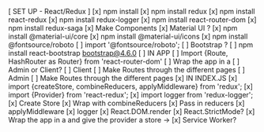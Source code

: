 [ SET UP - React/Redux ]
    [x] npm install
    [x] npm install redux 
    [x] npm install react-redux
    [x] npm install redux-logger
    [x] npm install react-router-dom
    [x] npm install redux-saga
    [x] Make Components
    [x] Material UI ?
        [x] npm install @material-ui/core
        [x] npm install @material-ui/icons
        [x] npm install @fontsource/roboto
            [  ] import '@fontsource/roboto';
    [  ] Bootstrap ?
        [  ] npm install react-bootstrap bootstrap@4.6.0
    [ ] IN APP
        [  ] Import {Route, HashRouter as Router} from 'react-router-dom'
        [  ] Wrap the app in a <Router>
        [ ] Admin or Client?
            [ ] Client
                [ ] Make Routes through the different pages
            [ ] Admin
                [ ] Make Routes through the different pages
    [x] IN INDEX.JS 
        [x] import {createStore, combineReducers, applyMiddleware} from 'redux';
        [x] import {Provider} from 'react-redux';
        [x] import logger from 'redux-logger';
        [x] Create Store
            [x] Wrap with combineReducers
                [x] Pass in reducers
            [x] applyMiddleware
                [x] logger
        [x] React.DOM.render
            [x] React.StrictMode?
            [x] Wrap the app in a <Provider> and give the provider a store -> <Provider store={store}>
            [x] Service Worker?